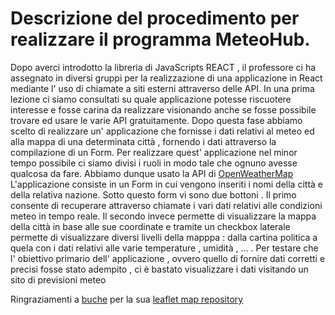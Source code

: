 # Descrizione del procedimento per realizzare il programma MeteoHub.

Dopo averci introdotto la libreria di JavaScripts REACT , il professore ci ha assegnato in diversi gruppi per la realizzazione di una
applicazione in React mediante l' uso di chiamate a siti esterni attraverso delle API. In una prima lezione ci siamo consultati su quale
applicazione potesse riscuotere interesse e fosse carina da realizzare visionando anche se fosse possibile trovare ed 
usare le varie API gratuitamente.
Dopo questa fase abbiamo scelto di realizzare un' applicazione che fornisse i dati relativi al meteo ed alla mappa di una determinata 
città , fornendo i dati attraverso la compilazione di un Form. 
Per realizzare quest' applicazione nel minor tempo possibile ci siamo divisi i ruoli in modo tale che ognuno avesse qualcosa da fare.
Abbiamo dunque usato la API di [OpenWeatherMap](https://openweathermap.org/)
L'applicazione consiste in un Form in cui vengono inseriti i nomi della città e della relativa nazione. Sotto questo form vi sono due
bottoni . Il primo consente di recuperare attraverso chiamate i vari dati relativi alle condizioni meteo in tempo reale. Il secondo
invece permette di visualizzare la mappa della città in base alle sue coordinate e tramite un checkbox laterale permette di visualizzare 
diversi livelli della mapppa : dalla cartina politica a quela con i dati relativi alle varie temperature , umidità , ... .
Per testare che l' obiettivo primario dell' applicazione , ovvero quello di fornire dati corretti e precisi  fosse stato adempito , 
ci è bastato visualizzare i dati visitando un sito di previsioni meteo

Ringraziamenti a [buche](https://github.com/buche) per la sua [leaflet map repository](https://github.com/buche/leaflet-openweathermap) 
